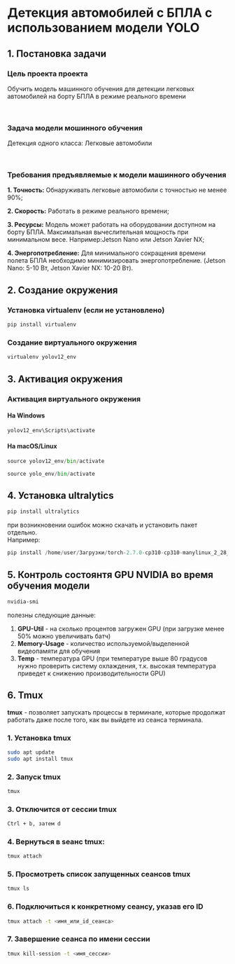 # Детекция автомобилей с БПЛА с использованием модели YOLO

## 1. Постановка задачи

### Цель проекта проекта

Обучить модель машинного обучения для детекции легковых автомобилей на борту БПЛА в режиме реального времени

<br>

### Задача модели мошинного обучения

Детекция одного класса: Легковые автомобили

<br>

### Требования предъявляемые к модели машинного обучения

**1. Точность:** Обнаруживать легковые автомобили с точностью не менее 90%;

**2. Скорость:** Работать в режиме реального времени;

**3. Ресурсы:** Модель может работать на оборудовании доступном на борту БПЛА. Максимальная вычеслительная мощность при минимальном весе. Например:Jetson Nano или Jetson Xavier NX;

**4. Энергопотребление:** Для минимального сокращения времени полета БПЛА необходимо минимизировать энергопотребление. (Jetson Nano: 5-10 Вт, Jetson Xavier NX: 10-20 Вт).

## 2. Создание окружения

   ### Установка virtualenv (если не установлено)
   ```python
   pip install virtualenv
   ```
   ### Создание виртуального окружения
   ```python
   virtualenv yolov12_env
   ```
## 3. Активация окружения

   ### Активация виртуального окружения
   #### На Windows
   ```python
   yolov12_env\Scripts\activate
   ```

   #### На macOS/Linux
   ```python
   source yolov12_env/bin/activate
   ```
   ```python
   source yolo_env/bin/activate
   ```
## 4. Установка ultralytics
   ```python
   pip install ultralytics
   ```
при возникновении ошибок можно скачать и установить пакет отдельно. \
Например: 
```python
pip install /home/user/Загрузки/torch-2.7.0-cp310-cp310-manylinux_2_28_x86_64.whl
```


## 5. Контроль состоянтя GPU NVIDIA во время обучения модели
```bash
nvidia-smi
```
полезны следующие данные:
1. **GPU-Util** - на сколько процентов загружен GPU (при загрузке менее 50% можно увеличивать батч)
2. **Memory-Usage** - количество используемой/выделенной видеопамяти для обучения
3. **Temp** - температура GPU (при температуре выше 80 градусов нужно проверить систему охлаждения, т.к. высокая температура приведет к снижению производительности GPU)

## 6. Tmux
**tmux** - позволяет запускать процессы в терминале, которые продолжат работать даже после того, как вы выйдете из сеанса терминала.
### 1. Установка tmux
```bash
sudo apt update
sudo apt install tmux
```

### 2. Запуск tmux
```bash
tmux
```

### 3. Отключится от сессии tmux
```bash
Ctrl + b, затем d
```
### 4. Вернуться в seанс tmux:
```bash
tmux attach
```
### 5. Просмотреть список запущенных сеансов tmux
```bash
tmux ls
```
### 6. Подключиться к конкретному сеансу, указав его ID
```bash
tmux attach -t <имя_или_id_сеанса>
```
### 7. Завершение сеанса по имени сессии
```bash
tmux kill-session -t <имя_сессии>








